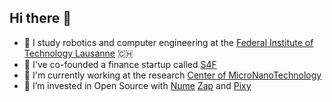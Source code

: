 ## Hi there 👋

- 🤖 I study robotics and computer engineering at the [Federal Institute of Technology Lausanne](https://epfl.ch) 🇨🇭
- 💼 I've co-founded a finance startup called [S4F](https://github.com/s4finance/)
- 🚧 I'm currently working at the research [Center of MicroNanoTechnology](https://cmi.epfl.ch)
- 🌱 I’m invested in Open Source with [Nume](https://github.com/l0uisgrange/nume) [Zap](https://github.com/l0uisgrange/zap) and [Pixy](https://github.com/pixyicons)
